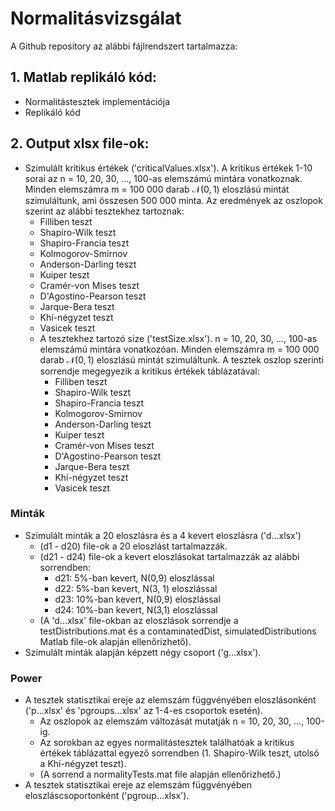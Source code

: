 # Normalitásvizsgálat

A Github repository az alábbi fájlrendszert tartalmazza:
## 1. Matlab replikáló kód: 
  - Normalitástesztek implementációja
  - Replikáló kód
## 2. Output xlsx file-ok:
- Szimulált kritikus értékek ('criticalValues.xlsx'). A kritikus értékek 1-10 sorai az n = 10, 20, 30, ..., 100-as elemszámú mintára vonatkoznak. Minden elemszámra m = 100 000 darab $\mathcal{N}(0,1)$ eloszlású mintát szimuláltunk, ami összesen 500 000 minta. Az eredmények az oszlopok szerint az alábbi tesztekhez tartoznak:
    - Filliben teszt
    - Shapiro-Wilk teszt
    - Shapiro-Francia teszt
    - Kolmogorov-Smirnov
    - Anderson-Darling teszt
    - Kuiper teszt
    - Cramér-von Mises teszt
    - D'Agostino-Pearson teszt
    - Jarque-Bera teszt
    - Khí-négyzet teszt
    - Vasicek teszt
  - A tesztekhez tartozó size ('testSize.xlsx'). n = 10, 20, 30, ..., 100-as elemszámú mintára vonatkozóan. Minden elemszámra m = 100 000 darab $\mathcal{N}(0,1)$ eloszlású mintát szimuláltunk. A tesztek oszlop szerinti sorrendje megegyezik a kritikus értékek táblázatával:
    - Filliben teszt
    - Shapiro-Wilk teszt
    - Shapiro-Francia teszt
    - Kolmogorov-Smirnov
    - Anderson-Darling teszt
    - Kuiper teszt
    - Cramér-von Mises teszt
    - D'Agostino-Pearson teszt
    - Jarque-Bera teszt
    - Khí-négyzet teszt
    - Vasicek teszt
### Minták
  - Szimulált minták a 20 eloszlásra és a 4 kevert eloszlásra ('d...xlsx')
    - (d1 - d20) file-ok a 20 eloszlást tartalmazzák. 
    - (d21 - d24) file-ok a kevert eloszlásokat tartalmazzák az alábbi sorrendben:
      * d21: 5%-ban kevert, N(0,9) eloszlással
      * d22: 5%-ban kevert, N(3, 1) eloszlással
      * d23: 10%-ban kevert, N(0,9) eloszlással
      * d24: 10%-ban kevert, N(3,1) eloszlással
    - (A 'd...xlsx' file-okban az eloszlások sorrendje a testDistributions.mat és a contaminatedDist, simulatedDistributions Matlab file-ok alapján ellenőrizhető).
  - Szimulált minták alapján képzett négy csoport ('g...xlsx').
### Power
  - A tesztek statisztikai ereje az elemszám függvényében eloszlásonként ('p...xlsx' és 'pgroups...xlsx' az 1-4-es csoportok esetén).
    - Az oszlopok az elemszám változását mutatják n = 10, 20, 30, ..., 100-ig.
    - Az sorokban az egyes normalitástesztek találhatóak a kritikus értékek táblázattal egyező sorrendben (1. Shapiro-Wilk teszt, utolsó a Khí-négyzet teszt).
    - (A sorrend a normalityTests.mat file alapján ellenőrizhető.)
  - A tesztek statisztikai ereje az elemszám függvényében eloszláscsoportonként ('pgroup...xlsx').
  
